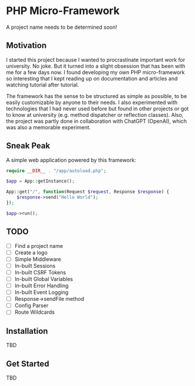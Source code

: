 # PHP Micro-Framework
A project name needs to be determined soon!

## Motivation
I started this project because I wanted to procrastinate important work for university. No joke. But it turned into a slight obsession that has been with me for a few days now. I found developing my own PHP micro-framework so interesting that I kept reading up on documentation and articles and watching tutorial after tutorial.

The framework has the sense to be structured as simple as possible, to be easily customizable by anyone to their needs. I also experimented with technologies that I had never used before but found in other projects or got to know at university (e.g. method dispatcher or reflection classes). Also, the project was partly done in collaboration with ChatGPT (OpenAI), which was also a memorable experiment.

## Sneak Peak
A simple web application powered by this framework:
```php
require __DIR__ . "/app/autoload.php";

$app = App::getInstance();

App::get("/", function(Request $request, Response $response) {
    $response->send("Hello World");
});

$app->run();
```

## TODO
- [ ] Find a project name  
- [ ] Create a logo  
- [ ] Simple Middleware  
- [ ] In-built Sessions  
- [ ] In-built CSRF Tokens  
- [ ] In-built Global Variables  
- [ ] In-built Error Handling  
- [ ] In-built Event Logging  
- [ ] Response->sendFile method  
- [ ] Config Parser  
- [ ] Route Wildcards  

## Installation
TBD

## Get Started
TBD
